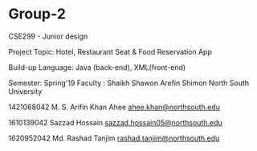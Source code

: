 # Group-2

CSE299 - Junior design


Project Topic: Hotel, Restaurant Seat & Food Reservation App

Build-up Language: Java (back-end), XML(front-end)


Semester: Spring'19
Faculty : Shaikh Shawon Arefin Shimon
North South University


1421068042	M. S. Arifin Khan Ahee	ahee.khan@northsouth.edu

1610139042	Sazzad Hossain	sazzad.hossain05@northsouth.edu

1620952042	Md. Rashad Tanjim	rashad.tanjim@northsouth.edu

